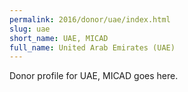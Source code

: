 ```yaml
---
permalink: 2016/donor/uae/index.html
slug: uae
short_name: UAE, MICAD
full_name: United Arab Emirates (UAE)
---
```


Donor profile for UAE, MICAD goes here.

